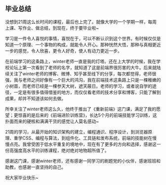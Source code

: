 ## 毕业总结

没想到21周这么长时间的课程，最后也上完了。就像大学的一个学期一样，每周上课、写作业、做总结，到现在，终于要毕业啦~

学习是一件令人喜悦的事情，喜悦在于，可以不断认识到这个世界。有时候仅仅是知道一个原理、一个事物的构成，就能令人开心。那种恍然大悟，那种与真相更近一步的感觉，令人欣喜，更令人好奇，使人有动力更近一步。

在前端学习的这条路上，winter老师一直是我的灯塔。还在上大学的时候，我在学校论坛上第一次看到了老师的名字，就知道了这是前端界很厉害的大牛。后来就陆续关注了winter老师的博客、微博、知乎甚至线下的分享，每次都觉得，老师很强，我与老师之间好像有一个巨大的鸿沟，我在前端技术这条路上只是一棵稚嫩的小树苗，而老师已经是一棵参天大树，遮天蔽日。老师的学习，或者说自学的途径，一定是有很多值得借鉴的地方，而仅仅看老师的技术分享和博客，只能了解到成果，却并不知道该如何去做。

所幸关注了winter老师这么久，他终于推出了《重新前端》这门课，满足了我的愿望；更惊喜的是后来的《前端进阶训练营》，长达5个月的前端技能学习训练，这扑面而来的硬核和满满干货的感觉让人莫名感动~

21周的学习，从最开始的知识架构的建立，编程通识、程序设计，到浏览器原理、重学CSS、编程与算法，到组件化、工具链和发布系统，前端的技能树在慢慢点亮。我曾受困于低水平重复的境地中，现在有了更多的方向和选择，感谢这一份高强度高水平的训练课程，绝对绝对地物超所值了。

感谢这门课，感谢winter老师，还有感谢一同学习的刷题党的小伙伴，感谢班班和助教，也感谢一直坚持的自己。

祝大家毕业快乐~